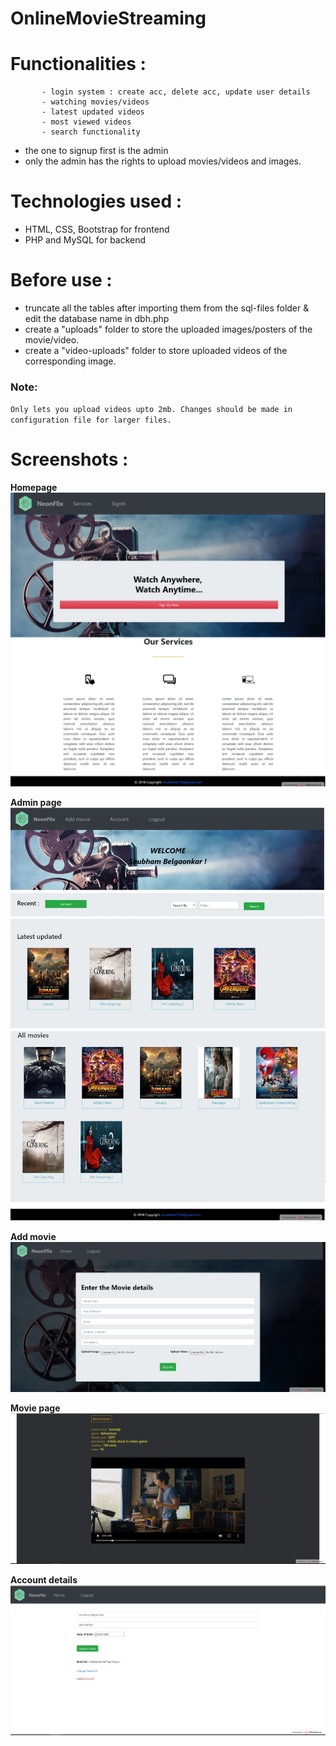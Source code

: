 # OnlineMovieStreaming



# Functionalities : 
           - login system : create acc, delete acc, update user details
           - watching movies/videos
           - latest updated videos
           - most viewed videos
           - search functionality
* the one to signup first is the admin
* only the admin has the rights to upload movies/videos and images.


# Technologies used :
* HTML, CSS, Bootstrap for frontend
* PHP and MySQL for backend

# Before use :

- truncate all the tables after importing them from the sql-files folder & edit the database name in dbh.php
- create a "uploads" folder to store the uploaded images/posters of the movie/video.
- create a "video-uploads" folder to store uploaded videos of the corresponding image.

### Note:
`Only lets you upload videos upto 2mb.
Changes should be made in configuration file for larger files.`

# Screenshots :

**Homepage**
![](scrshots/1.jpg)

**Admin page**
![](scrshots/2.jpg)

**Add movie**
![](scrshots/3.jpg)

**Movie page**
![](scrshots/5.jpg)

**Account details**
![](scrshots/4.jpg)
